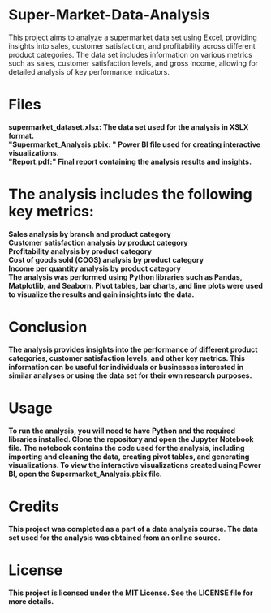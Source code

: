 # Super-Market-Data-Analysis
This project aims to analyze a supermarket data set using Excel, providing insights into sales, customer satisfaction, and profitability across different product categories. The data set includes information on various metrics such as sales, customer satisfaction levels, and gross income, allowing for detailed analysis of key performance indicators.

# Files
<b> supermarket_dataset.xlsx: <b> The data set used for the analysis in XSLX format.<br>
"Supermarket_Analysis.pbix: "  Power BI file used for creating interactive visualizations.<br>
"Report.pdf:"   Final report containing the analysis results and insights.<br>

# The analysis includes the following key metrics:
Sales analysis by branch and product category<br>
Customer satisfaction analysis by product category<br>
Profitability analysis by product category<br>
Cost of goods sold (COGS) analysis by product category<br>
Income per quantity analysis by product category<br>
The analysis was performed using Python libraries such as Pandas, Matplotlib, and Seaborn. Pivot tables, bar charts, and line plots were used to visualize the results and gain insights into the data.

# Conclusion
The analysis provides insights into the performance of different product categories, customer satisfaction levels, and other key metrics. This information can be useful for individuals or businesses interested in similar analyses or using the data set for their own research purposes.

# Usage
To run the analysis, you will need to have Python and the required libraries installed. Clone the repository and open the Jupyter Notebook file. The notebook contains the code used for the analysis, including importing and cleaning the data, creating pivot tables, and generating visualizations.
To view the interactive visualizations created using Power BI, open the Supermarket_Analysis.pbix file.

# Credits
This project was completed as a part of a data analysis course. The data set used for the analysis was obtained from an online source.

# License
This project is licensed under the MIT License. See the LICENSE file for more details.
